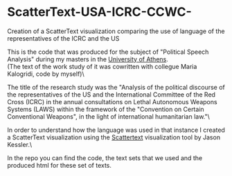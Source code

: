 # ScatterText-USA-ICRC-CCWC-
Creation of a ScatterText visualization comparing the use of language of the representatives of the ICRC and the US

This is the code that was produced for the subject of "Political Speech Analysis" during my masters in the [University of Athens](https://en.uoa.gr/).\
(The text of the work study of it was cowritten with collegue Maria Kalogridi, code by myself)\

The title of the research study was the "Analysis of the political discourse of the representatives of the US and the International Committee of the Red Cross (ICRC) in the annual consultations on Lethal Autonomous Weapons Systems (LAWS) within the framework of the "Convention on Certain Conventional Weapons", in the light of international humanitarian law."\

In order to understand how the language was used in that instance I created a ScatterText visualization using the [Scattertext](https://github.com/JasonKessler/scattertext) visualization tool by Jason Kessler.\

In the repo you can find the code, the text sets that we used and the produced html for these set of texts.











